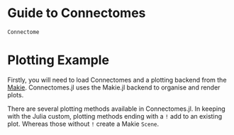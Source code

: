 # Guide to Connectomes

```@docs
Connectome
```

# Plotting Example

Firstly, you will need to load Connectomes and a plotting backend from the [Makie](https://docs.makie.org/stable/). Connectomes.jl uses the Makie.jl backend to organise and render plots.

There are several plotting methods available in Connectomes.jl. In keeping with the Julia custom, plotting methods ending with a `!` add to an existing plot. Whereas those without `!` create a Makie `Scene`.

<!-- ```@example plot
using JSServe # hide
Page(exportable=true, offline=true) # hide
```

```@example plot
using WGLMakie
using Connectomes

plot_cortex()
``` -->